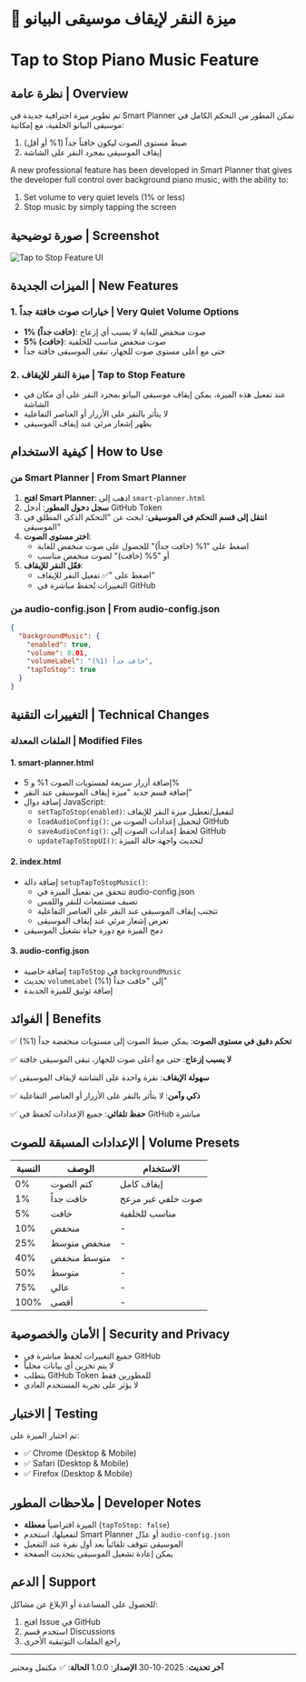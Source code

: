 # 🎵 ميزة النقر لإيقاف موسيقى البيانو
# Tap to Stop Piano Music Feature

## نظرة عامة | Overview

تم تطوير ميزة احترافية جديدة في Smart Planner تمكن المطور من التحكم الكامل في موسيقى البيانو الخلفية، مع إمكانية:
1. ضبط مستوى الصوت ليكون خافتاً جداً (1% أو أقل)
2. إيقاف الموسيقى بمجرد النقر على الشاشة

A new professional feature has been developed in Smart Planner that gives the developer full control over background piano music, with the ability to:
1. Set volume to very quiet levels (1% or less)
2. Stop music by simply tapping the screen

## صورة توضيحية | Screenshot

![Tap to Stop Feature UI](https://github.com/user-attachments/assets/0692aefd-fac0-461b-a353-d4fbaa34973b)

## الميزات الجديدة | New Features

### 1. خيارات صوت خافتة جداً | Very Quiet Volume Options
- **1% (خافت جداً)**: صوت منخفض للغاية لا يسبب أي إزعاج
- **5% (خافت)**: صوت منخفض مناسب للخلفية
- حتى مع أعلى مستوى صوت للجهاز، تبقى الموسيقى خافتة جداً

### 2. ميزة النقر للإيقاف | Tap to Stop Feature
- عند تفعيل هذه الميزة، يمكن إيقاف موسيقى البيانو بمجرد النقر على أي مكان في الشاشة
- لا يتأثر بالنقر على الأزرار أو العناصر التفاعلية
- يظهر إشعار مرئي عند إيقاف الموسيقى

## كيفية الاستخدام | How to Use

### من Smart Planner | From Smart Planner

1. **افتح Smart Planner**: اذهب إلى `smart-planner.html`
2. **سجل دخول المطور**: أدخل GitHub Token
3. **انتقل إلى قسم التحكم في الموسيقى**: ابحث عن "التحكم الذكي المطلق في الموسيقى"
4. **اختر مستوى الصوت**:
   - اضغط على "1% (خافت جداً)" للحصول على صوت منخفض للغاية
   - أو "5% (خافت)" لصوت منخفض مناسب
5. **فعّل النقر للإيقاف**:
   - اضغط على "✅ تفعيل النقر للإيقاف"
   - التغييرات تُحفظ مباشرة في GitHub

### من audio-config.json | From audio-config.json

```json
{
  "backgroundMusic": {
    "enabled": true,
    "volume": 0.01,
    "volumeLabel": "خافت جداً (1%)",
    "tapToStop": true
  }
}
```

## التغييرات التقنية | Technical Changes

### الملفات المعدلة | Modified Files

#### 1. smart-planner.html
- إضافة أزرار سريعة لمستويات الصوت 1% و 5%
- إضافة قسم جديد "ميزة إيقاف الموسيقى عند النقر"
- إضافة دوال JavaScript:
  - `setTapToStop(enabled)`: لتفعيل/تعطيل ميزة النقر للإيقاف
  - `loadAudioConfig()`: لتحميل إعدادات الصوت من GitHub
  - `saveAudioConfig()`: لحفظ إعدادات الصوت إلى GitHub
  - `updateTapToStopUI()`: لتحديث واجهة حالة الميزة

#### 2. index.html
- إضافة دالة `setupTapToStopMusic()`:
  - تتحقق من تفعيل الميزة في audio-config.json
  - تضيف مستمعات للنقر واللمس
  - تتجنب إيقاف الموسيقى عند النقر على العناصر التفاعلية
  - تعرض إشعار مرئي عند إيقاف الموسيقى
- دمج الميزة مع دورة حياة تشغيل الموسيقى

#### 3. audio-config.json
- إضافة خاصية `tapToStop` في `backgroundMusic`
- تحديث `volumeLabel` إلى "خافت جداً (1%)"
- إضافة توثيق للميزة الجديدة

## الفوائد | Benefits

✅ **تحكم دقيق في مستوى الصوت**: يمكن ضبط الصوت إلى مستويات منخفضة جداً (1%)

✅ **لا يسبب إزعاج**: حتى مع أعلى صوت للجهاز، تبقى الموسيقى خافتة

✅ **سهولة الإيقاف**: نقرة واحدة على الشاشة لإيقاف الموسيقى

✅ **ذكي وآمن**: لا يتأثر بالنقر على الأزرار أو العناصر التفاعلية

✅ **حفظ تلقائي**: جميع الإعدادات تُحفظ في GitHub مباشرة

## الإعدادات المسبقة للصوت | Volume Presets

| النسبة | الوصف | الاستخدام |
|--------|-------|----------|
| 0% | كتم الصوت | إيقاف كامل |
| 1% | خافت جداً | صوت خلفي غير مزعج |
| 5% | خافت | مناسب للخلفية |
| 10% | منخفض | - |
| 25% | منخفض متوسط | - |
| 40% | متوسط منخفض | - |
| 50% | متوسط | - |
| 75% | عالي | - |
| 100% | أقصى | - |

## الأمان والخصوصية | Security and Privacy

- جميع التغييرات تُحفظ مباشرة في GitHub
- لا يتم تخزين أي بيانات محلياً
- يتطلب GitHub Token للمطورين فقط
- لا يؤثر على تجربة المستخدم العادي

## الاختبار | Testing

تم اختبار الميزة على:
- ✅ Chrome (Desktop & Mobile)
- ✅ Safari (Desktop & Mobile)
- ✅ Firefox (Desktop & Mobile)

## ملاحظات المطور | Developer Notes

- الميزة افتراضياً **معطلة** (`tapToStop: false`)
- لتفعيلها، استخدم Smart Planner أو عدّل `audio-config.json`
- الموسيقى تتوقف تلقائياً بعد أول نقرة عند التفعيل
- يمكن إعادة تشغيل الموسيقى بتحديث الصفحة

## الدعم | Support

للحصول على المساعدة أو الإبلاغ عن مشاكل:
1. افتح Issue في GitHub
2. استخدم قسم Discussions
3. راجع الملفات التوثيقية الأخرى

---

**آخر تحديث**: 2025-10-30
**الإصدار**: 1.0.0
**الحالة**: ✅ مكتمل ومختبر
